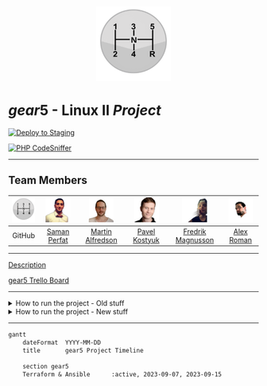 <p align="center">
    <img src="img/stick-shift.png" width="150" height="150">
</p>

# *gear*5 - Linux II *Project*

[![Deploy to Staging](https://github.com/SamanPetfat/gear5/actions/workflows/staging.yml/badge.svg)](https://github.com/SamanPetfat/gear5/actions/workflows/staging.yml)

[![PHP CodeSniffer](https://github.com/SamanPetfat/gear5/actions/workflows/php_linter.yml/badge.svg)](https://github.com/SamanPetfat/gear5/actions/workflows/php_linter.yml)

---

## Team Members

| <img src="img/stick-shift.png" width="50" height="50"> | <img src="img/Saman_Petfat.png" width="50" height="50"> | <img src="img/Martin_Alfredson.png" width="50" height="50"> | <img src="img/Pavel_Kostyuk.png" width="50" height="50"> | <img src="img/Fredrik_Magnusson_no_bg.png" width="50" height="50"> | <img src="img/Alex_Roman.png" width="50" height="50"> |
| :----------------------------------------------------: | :-----------------------------------------------------: | :---------------------------------------------------------: | :------------------------------------------------------: | :----------------------------------------------------------------: | :---------------------------------------------------: |
|                         GitHub                         |     [Saman Perfat](https://github.com/SamanPetfat)      |       [Martin Alfredson](https://github.com/maal2202)       |     [Pavel Kostyuk](https://github.com/PavelKostyuk)     |        [Fredrik Magnusson](https://github.com/mindriddler)         |     [Alex Roman](https://github.com/AlexRoman777)     |

---

[Description](assignment.md)

[gear5 Trello Board](https://trello.com/b/HF9T6NHr/gear5)

---

<details>
<summary>How to run the project - Old stuff</summary>

## How to run the  - Old stuff

### 0. Prerequisites

- [Docker](https://docs.docker.com/get-docker/)
- [Docker Compose](https://docs.docker.com/compose/install/)
- [Git](https://git-scm.com/downloads)

### 1. Clone the repository

```bash
git clone https://github.com/SamanPetfat/gear5.git
```

### 2. Create the .env file

```bash
cp .env.template .env
```

### 3. Edit the .env file

Add your own values to the .env file, where applicable.

```bash
vim .env # or nano .env
```

Use the same password everywhere for now.

```bash
# Variables för mysql
MYSQL_ROOT_PASSWORD=MYpassword123!            
```

### 4. Run the project

Make sure you are in the gear5 directory.

```bash
cd gear5
```

Start the project. Make sure you have Docker running.

```bash
docker-compose up -d
```

### 5. View the project

Navigate to [http://localhost:8080](http://localhost:8080) in your browser to view the **phpmyadmin** interface.

Navigate to [http://localhost:8000](http://localhost:8000) in your browser to view the **wordpress** site.

### Stop the project

Use `docker-compose stop` to stop the project. This will stop the containers, but not remove them. Later you can start them again with `docker-compose start`.

```bash
docker-compose stop
```

### Remove the project

```bash
docker-compose down -v
```

### Restart the project

```bash
docker-compose start
```

</details>

<details>
<summary>How to run the project - New stuff</summary>

Coming soon...

</details>

---

```mermaid
gantt
    dateFormat  YYYY-MM-DD
    title       gear5 Project Timeline

    section gear5
    Terraform & Ansible      :active, 2023-09-07, 2023-09-15
    
```
